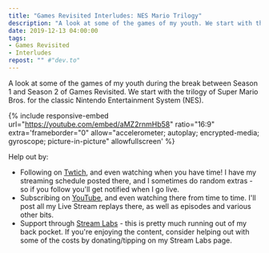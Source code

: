 ```yaml
---
title: "Games Revisited Interludes: NES Mario Trilogy"
description: "A look at some of the games of my youth. We start with the trilogy of Super Mario Bros. for the classic Nintendo Entertainment System (NES)."
date: 2019-12-13 04:00:00
tags:
- Games Revisited
- Interludes
repost: "" #"dev.to"
---
```


A look at some of the games of my youth during the break between Season 1 and Season 2 of Games Revisited. We start with the trilogy of Super Mario Bros. for the classic Nintendo Entertainment System (NES).
<!--more-->


{% include responsive-embed url="https://youtube.com/embed/aMZ2rnmHb58" ratio="16:9" extra='frameborder="0" allow="accelerometer; autoplay; encrypted-media; gyroscope; picture-in-picture" allowfullscreen' %}

Help out by:
 * Following on [Twtich](https://twitch.tv/AnonJr_Live), and even watching when you have time! I have my streaming schedule posted there, and I sometimes do random extras - so if you follow you'll get notified when I go live.
 * Subscribing on [YouTube](http://www.youtube.com/channel/UCXafqhKHbkSUIrq0LAuu0tw), and even watching there from time to time. I'll post all my Live Stream replays there, as well as episodes and various other bits.
 * Support through [Stream Labs](https://streamlabs.com/anonjr_live) - this is pretty much running out of my back pocket. If you're enjoying the content, consider helping out with some of the costs by donating/tipping on my Stream Labs page.